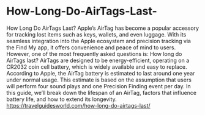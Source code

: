 # How-Long-Do-AirTags-Last-
How Long Do AirTags Last? Apple’s AirTag has become a popular accessory for tracking lost items such as keys, wallets, and even luggage. With its seamless integration into the Apple ecosystem and precision tracking via the Find My app, it offers convenience and peace of mind to users. 
However, one of the most frequently asked questions is: How long do AirTags last? 
AirTags are designed to be energy-efficient, operating on a CR2032 coin cell battery, which is widely available and easy to replace. 
According to Apple, the AirTag battery is estimated to last around one year under normal usage. This estimate is based on the assumption that users will perform four sound plays and one Precision Finding event per day.
In this guide, we’ll break down the lifespan of an AirTag, factors that influence battery life, and how to extend its longevity.
https://travelguidesworld.com/how-long-do-airtags-last/
